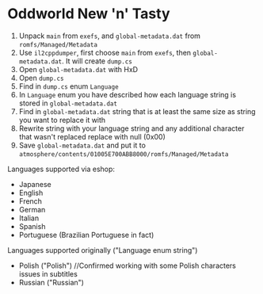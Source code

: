 # Oddworld New 'n' Tasty

1. Unpack `main` from `exefs`, and `global-metadata.dat` from `romfs/Managed/Metadata`
2. Use `il2cppdumper`, first choose `main` from `exefs`, then `global-metadata.dat`. It will create `dump.cs`
3. Open `global-metadata.dat` with HxD
4. Open `dump.cs`
5. Find in `dump.cs` enum `Language`
6. In `Language` enum you have described how each language string is stored in `global-metadata.dat`
7. Find in `global-metadata.dat` string that is at least the same size as string you want to replace it with
8. Rewrite string with your language string and any additional character that wasn't replaced replace with null (0x00)
9. Save `global-metadata.dat` and put it to `atmosphere/contents/01005E700ABB8000/romfs/Managed/Metadata`

Languages supported via eshop:
- Japanese
- English
- French
- German
- Italian
- Spanish
- Portuguese (Brazilian Portuguese in fact)

Languages supported originally ("Language enum string")
- Polish ("Polish") //Confirmed working with some Polish characters issues in subtitles
- Russian ("Russian")
